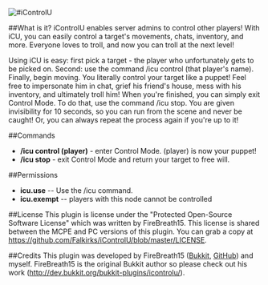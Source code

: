 ![#iControlU](https://dl.dropboxusercontent.com/s/c2g2p004qxhgas6/Photo%202014-07-23%2C%2011%2006%2054%20PM.png)

##What is it?
iControlU enables server admins to control other players! With iCU, you can easily control a target's movements, chats, inventory, and more. Everyone loves to troll, and now you can troll at the next level!

Using iCU is easy: first pick a target - the player who unfortunately gets to be picked on. Second: use the command /icu control (that player's name). Finally, begin moving. You literally control your target like a puppet! Feel free to impersonate him in chat, grief his friend's house, mess with his inventory, and ultimately troll him! When you're finished, you can simply exit Control Mode. To do that, use the command /icu stop. You are given invisibility for 10 seconds, so you can run from the scene and never be caught! Or, you can always repeat the process again if you're up to it!

##Commands
* **/icu control (player)** - enter Control Mode. (player) is now your puppet!
* **/icu stop** - exit Control Mode and return your target to free will.

##Permissions
* **icu.use** --  Use the /icu command.
* **icu.exempt** -- players with this node cannot be controlled

##License
This plugin is license under the "Protected Open-Source Software License" which was written by FireBreath15. This license is shared between the MCPE and PC versions of this plugin. You can grab a copy at https://github.com/Falkirks/iControlU/blob/master/LICENSE.

##Credits
This plugin was developed by FireBreath15 ([Bukkit](http://dev.bukkit.org/profiles/FireBreath15/), [GitHub](https://github.com/FireBreath15)) and myself. FireBreath15 is the original Bukkit author so please check out his work (http://dev.bukkit.org/bukkit-plugins/icontrolu/).

